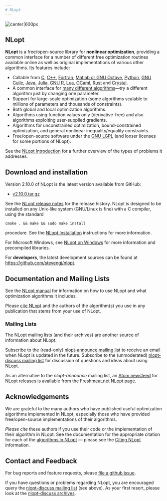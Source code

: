 ```yaml
---
# NLopt
---
```



![center|600px](images/Nlopt-logo.png)

NLopt
-----

**NLopt** is a free/open-source library for **nonlinear optimization**, providing a common interface for a number of different free optimization routines available online as well as original implementations of various other algorithms. Its features include:

-   Callable from [C](NLopt_Reference.md), [C++](NLopt_C-plus-plus_Reference.md), [Fortran](NLopt_Fortran_Reference.md), [Matlab or GNU Octave](NLopt_Matlab_Reference.md), [Python](NLopt_Python_Reference.md), [GNU Guile](NLopt_Guile_Reference.md), [Java](NLopt_Java_Reference.md), [Julia](https://github.com/stevengj/NLopt.jl), [GNU R](NLopt_R_Reference.md), [Lua](https://github.com/rochus-keller/LuaNLopt), [OCaml](https://bitbucket.org/mkur/nlopt-ocaml), [Rust](https://github.com/adwhit/rust-nlopt) and [Crystal](https://github.com/konovod/nlopt.cr).
-   A common interface for [many different algorithms](NLopt_Algorithms.md)—try a different algorithm just by changing one parameter.
-   Support for large-scale optimization (some algorithms scalable to millions of parameters and thousands of constraints).
-   Both global and local optimization algorithms.
-   Algorithms using function values only (derivative-free) and also algorithms exploiting user-supplied gradients.
-   Algorithms for unconstrained optimization, bound-constrained optimization, and general nonlinear inequality/equality constraints.
-   Free/open-source software under the [GNU LGPL](https://en.wikipedia.org/wiki/GNU_Lesser_General_Public_License) (and looser licenses for some portions of NLopt).

See the [NLopt Introduction](NLopt_Introduction.md) for a further overview of the types of problems it addresses.

Download and installation
-------------------------

Version 2.10.0 of NLopt is the latest version available from GitHub:

-   [v2.10.0.tar.gz](https://github.com/stevengj/nlopt/archive/refs/tags/v2.10.0.tar.gz)

See the [NLopt release notes](https://github.com/stevengj/nlopt/blob/master/NEWS.md) for the release history. NLopt is designed to be installed on any Unix-like system (GNU/Linux is fine) with a C compiler, using the standard

```
cmake . && make && sudo make install
```


procedure. See the [NLopt Installation](NLopt_Installation.md) instructions for more information.

For Microsoft Windows, see [NLopt on Windows](NLopt_on_Windows.md) for more information and precompiled libraries.

For **developers**, the latest development sources can be found at [<https://github.com/stevengj/nlopt>](https://github.com/stevengj/nlopt).

Documentation and Mailing Lists
-------------------------------

See the [NLopt manual](NLopt_Introduction.md) for information on how to use NLopt and what optimization algorithms it includes.

Please [cite NLopt](Citing_NLopt.md) and the authors of the algorithm(s) you use in any publication that stems from your use of NLopt.

### Mailing Lists

The NLopt mailing lists (and their archives) are another source of information about NLopt.

Subscribe to the (read-only) [nlopt-announce mailing list](http://ab-initio.mit.edu/cgi-bin/mailman/listinfo/nlopt-announce) to receive an email when NLopt is updated in the future. Subscribe to the (unmoderated) [nlopt-discuss mailing list](http://ab-initio.mit.edu/cgi-bin/mailman/listinfo/nlopt-discuss) for discussion of questions and ideas about using NLopt.

As an alternative to the *nlopt-announce* mailing list, an [Atom newsfeed](https://en.wikipedia.org/wiki/Atom_(standard)) for NLopt releases is available from the [Freshmeat.net NLopt page](http://freshmeat.net/projects/nlopt).

Acknowledgements
----------------

We are grateful to the many authors who have published useful optimization algorithms implemented in NLopt, especially those who have provided free/open-source implementations of their algorithms.

*Please cite* these authors if you use their code or the implementation of their algorithm in NLopt. See the documentation for the appropriate citation for each of the [algorithms in NLopt](NLopt_Algorithms.md) — please see the [Citing NLopt](Citing_NLopt.md) information.

Contact and Feedback
--------------------

For bug reports and feature requests, please [file a github issue](https://github.com/stevengj/nlopt/issues).

If you have questions or problems regarding NLopt, you are encouraged query the [nlopt-discuss mailing list](http://ab-initio.mit.edu/cgi-bin/mailman/listinfo/nlopt-discuss) (see above). As your first resort, please look at the [nlopt-discuss archives](http://ab-initio.mit.edu/pipermail/nlopt-discuss/).
